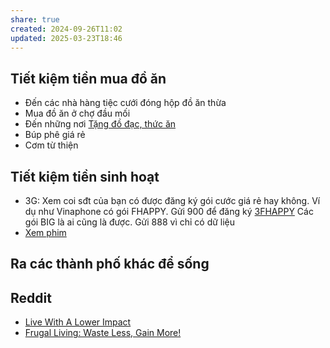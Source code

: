 ```yaml
---
share: true
created: 2024-09-26T11:02
updated: 2025-03-23T18:46
---
```

## Tiết kiệm tiền mua đồ ăn
- Đến các nhà hàng tiệc cưới đóng hộp đồ ăn thừa 
- Mua đồ ăn ở chợ đầu mối
- Đến những nơi [Tặng đồ đạc, thức ăn](./Qu%C3%A0%20t%E1%BA%B7ng/T%E1%BA%B7ng%20%C4%91%E1%BB%93%20%C4%91%E1%BA%A1c,%20th%E1%BB%A9c%20%C4%83n.md)
- Búp phê giá rẻ
- Cơm từ thiện

## Tiết kiệm tiền sinh hoạt
- 3G: Xem coi sđt của bạn có được đăng ký gói cước giá rẻ hay không. Ví dụ như Vinaphone có gói FHAPPY. Gửi 900 để đăng ký [3FHAPPY](https://digishop.vnpt.vn/di-dong/3fhappy/326)
Các gói BIG là ai cũng là được. Gửi 888 vì chỉ có dữ liệu
- [Xem phim](./Qu%C3%A0%20t%E1%BA%B7ng/Xem%20phim.md)

## Ra các thành phố khác để sống
## Reddit
- [Live With A Lower Impact](https://www.reddit.com/r/ZeroWaste)  
- [Frugal Living: Waste Less, Gain More!](https://www.reddit.com/r/Frugal/wiki/index)  